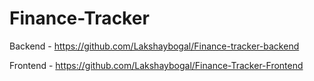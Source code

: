 # Finance-Tracker
Backend - https://github.com/Lakshaybogal/Finance-tracker-backend 


Frontend - https://github.com/Lakshaybogal/Finance-Tracker-Frontend
